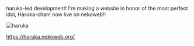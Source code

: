 haruka-led development! I'm making a website in honor of the most perfect idol, Haruka-chan! now live on nekoweb!!

![haruka](https://storage.sekai.best/sekai-assets/character/member/res006_no010_rip/card_after_training.png)

https://haruka.nekoweb.org/
